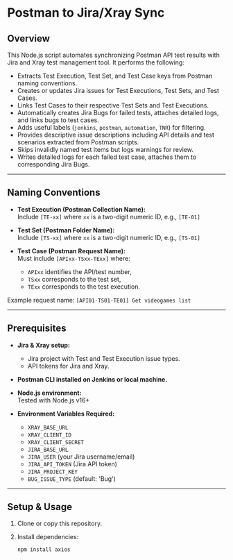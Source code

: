 # Postman to Jira/Xray Sync

## Overview

This Node.js script automates synchronizing Postman API test results with Jira and Xray test management tool. It performs the following:

- Extracts Test Execution, Test Set, and Test Case keys from Postman naming conventions.
- Creates or updates Jira issues for Test Executions, Test Sets, and Test Cases.
- Links Test Cases to their respective Test Sets and Test Executions.
- Automatically creates Jira Bugs for failed tests, attaches detailed logs, and links bugs to test cases.
- Adds useful labels (`jenkins`, `postman`, `automation`, `TNR`) for filtering.
- Provides descriptive issue descriptions including API details and test scenarios extracted from Postman scripts.
- Skips invalidly named test items but logs warnings for review.
- Writes detailed logs for each failed test case, attaches them to corresponding Jira Bugs.

---

## Naming Conventions

- **Test Execution (Postman Collection Name):**  
  Include `[TE-xx]` where `xx` is a two-digit numeric ID, e.g., `[TE-01]`

- **Test Set (Postman Folder Name):**  
  Include `[TS-xx]` where `xx` is a two-digit numeric ID, e.g., `[TS-01]`

- **Test Case (Postman Request Name):**  
  Must include `[APIxx-TSxx-TExx]` where:  
  - `APIxx` identifies the API/test number,  
  - `TSxx` corresponds to the test set,  
  - `TExx` corresponds to the test execution.

Example request name: `[API01-TS01-TE01] Get videogames list`

---

## Prerequisites

- **Jira & Xray setup:**  
  - Jira project with Test and Test Execution issue types.  
  - API tokens for Jira and Xray.

- **Postman CLI installed on Jenkins or local machine.**

- **Node.js environment:**  
  Tested with Node.js v16+

- **Environment Variables Required:**  
  - `XRAY_BASE_URL`  
  - `XRAY_CLIENT_ID`  
  - `XRAY_CLIENT_SECRET`  
  - `JIRA_BASE_URL`  
  - `JIRA_USER` (your Jira username/email)  
  - `JIRA_API_TOKEN` (Jira API token)  
  - `JIRA_PROJECT_KEY`  
  - `BUG_ISSUE_TYPE` (default: 'Bug')

---

## Setup & Usage

1. Clone or copy this repository.

2. Install dependencies:

   ```bash
   npm install axios
